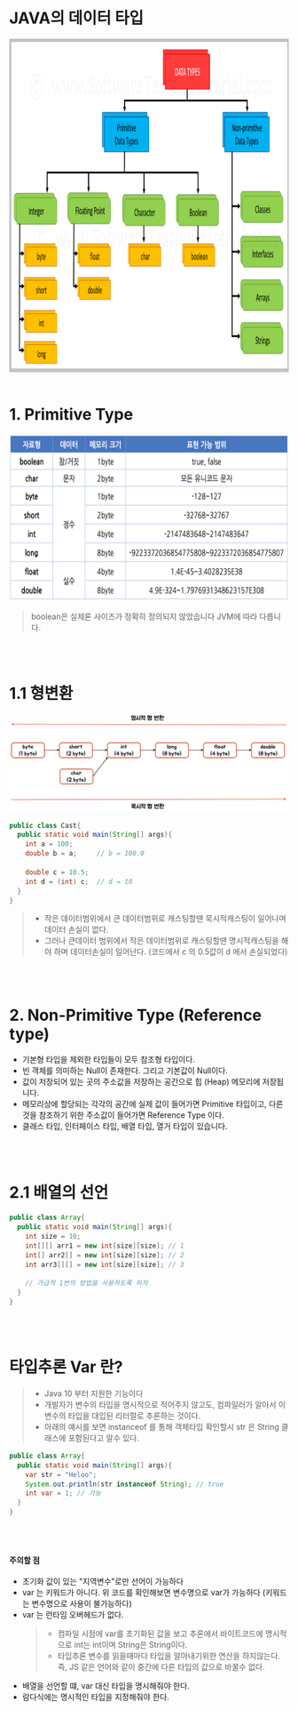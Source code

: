 # JAVA의 데이터 타입
<img src="https://github.com/ryunian/Study/blob/master/image/DataTypes.png?raw=true" width="900" height="600">
<br><br>

# 1. Primitive Type
<img src="https://github.com/ryunian/Study/blob/master/image/java_primitive_type.png?raw=true" width="600" height="300">  


 > boolean은 실제론 사이즈가 정확히 정의되지 않았습니다 JVM에 따라 다릅니다.  

<br><br>

# 1.1 형변환
<img src="https://github.com/ryunian/Study/blob/master/image/java_type_cast.jpg?raw=true" width="600" hegith="300">


``` java
public class Cast{
  public static void main(String[] args){
    int a = 100;
    double b = a;     // b = 100.0
        
    double c = 10.5;
    int d = (int) c;  // d = 10
  }
}
```
> * 작은 데이터범위에서 큰 데이터범위로 캐스팅할땐 묵시적캐스팅이 일어나며 데이터 손실이 없다.   
> * 그러나 큰데이터 범위에서 작은 데이터범위로 캐스팅할땐 명시적캐스팅을 해야 하며 데이터손실이 일어난다. (코드에서 c 의 0.5값이 d 에서 손실되었다)

<br><br>
# 2. Non-Primitive Type (Reference type)
* 기본형 타입을 제외한 타입들이 모두 참조형 타입이다.
* 빈 객체를 의미하는 Null이 존재한다. 그리고 기본값이 Null이다.
* 값이 저장되어 있는 곳의 주소값을 저장하는 공간으로 힙 (Heap) 메모리에 저장됩니다.
* 메모리상에 할당되는 각각의 공간에 실제 값이 들어가면 Primitive 타입이고, 다른 것을 참조하기 위한 주소값이 들어가면 Reference Type 이다.
* 클래스 타입, 인터페이스 타입, 배열 타입, 열거 타입이 있습니다.

<br><br>
# 2.1 배열의 선언
``` java
public class Array{
  public static void main(String[] args){
    int size = 10;
    int[][] arr1 = new int[size][size]; // 1
    int[] arr2[] = new int[size][size]; // 2
    int arr3[][] = new int[size][size]; // 3
    
    // 가급적 1번의 방법을 사용하도록 하자    
  }
}
```

<br><br>
# 타입추론 Var 란?
> * Java 10 부터 지원한 기능이다   
> * 개발자가 변수의 타입을 명시적으로 적어주지 않고도, 컴파일러가 알아서 이 변수의 타입을 대입된 리터럴로 추론하는 것이다.
> * 아래의 예시를 보면 instanceof 를 통해 객체타입 확인할시 str 은 String 클래스에 포함된다고 알수 있다.

``` java
public class Array{
  public static void main(String[] args){
    var str = "Heloo";
    System.out.println(str instanceof String); // true
    int var = 1; // 가능
  }
}
```

<br><br>
#### 주의할 점
* 초기화 값이 있는 "지역변수"로만 선어이 가능하다
* var 는 키워드가 아니다. 위 코드를 확인해보면 변수명으로 var가 가능하다 (키워드는 변수명으로 사용이 불가능하다)
* var 는 런타임 오버헤드가 없다. 
  > * 컴파일 시점에 var를 초기화된 값을 보고 추론에서 바이트코드에 명시적으로 int는 int이며 String은 String이다.  
  > * 타입추론 변수를 읽을때마다 타입을 알아내기위한 연산을 하지않는다. 즉, JS 같은 언어와 같이 중간에 다른 타입의 값으로 바꿀수 없다.  
* 배열을 선언할 떄, var 대신 타입을 명시해줘야 한다.
* 람다식에는 명시적인 타입을 지정해줘야 한다.


